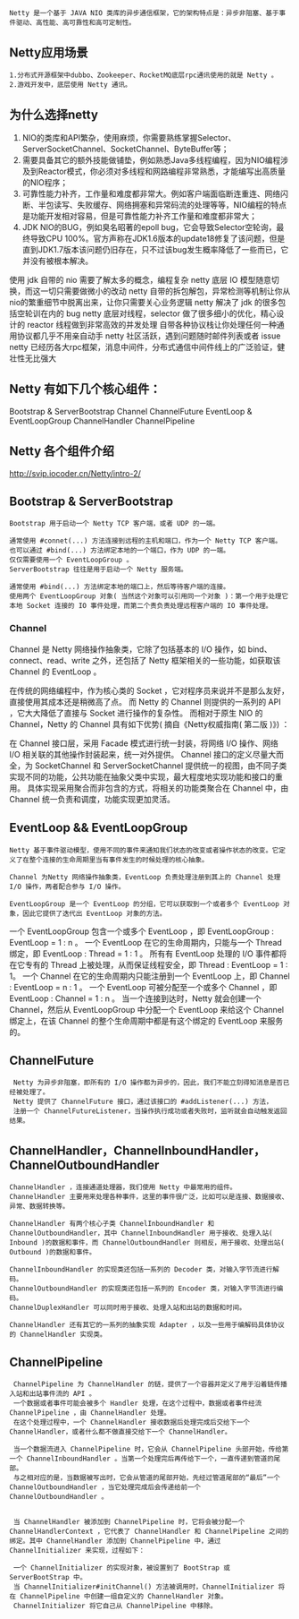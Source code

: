 
## 
    Netty 是一个基于 JAVA NIO 类库的异步通信框架，它的架构特点是：异步非阻塞、基于事件驱动、高性能、高可靠性和高可定制性。

## Netty应用场景

    1.分布式开源框架中dubbo、Zookeeper、RocketMQ底层rpc通讯使用的就是 Netty 。
    2.游戏开发中，底层使用 Netty 通讯。

## 为什么选择netty

1) NIO的类库和API繁杂，使用麻烦，你需要熟练掌握Selector、ServerSocketChannel、SocketChannel、ByteBuffer等；
2) 需要具备其它的额外技能做铺垫，例如熟悉Java多线程编程，因为NIO编程涉及到Reactor模式，你必须对多线程和网路编程非常熟悉，才能编写出高质量的NIO程序；
3) 可靠性能力补齐，工作量和难度都非常大。例如客户端面临断连重连、网络闪断、半包读写、失败缓存、网络拥塞和异常码流的处理等等，NIO编程的特点是功能开发相对容易，但是可靠性能力补齐工作量和难度都非常大；
4) JDK NIO的BUG，例如臭名昭著的epoll bug，它会导致Selector空轮询，最终导致CPU 100%。官方声称在JDK1.6版本的update18修复了该问题，但是直到JDK1.7版本该问题仍旧存在，只不过该bug发生概率降低了一些而已，它并没有被根本解决。



使用 jdk 自带的 nio 需要了解太多的概念，编程复杂
netty 底层 IO 模型随意切换，而这一切只需要做微小的改动
netty 自带的拆包解包，异常检测等机制让你从nio的繁重细节中脱离出来，让你只需要关心业务逻辑
netty 解决了 jdk 的很多包括空轮训在内的 bug
netty 底层对线程，selector 做了很多细小的优化，精心设计的 reactor 线程做到非常高效的并发处理
自带各种协议栈让你处理任何一种通用协议都几乎不用亲自动手
netty 社区活跃，遇到问题随时邮件列表或者 issue
netty 已经历各大rpc框架，消息中间件，分布式通信中间件线上的广泛验证，健壮性无比强大



## Netty 有如下几个核心组件：

Bootstrap & ServerBootstrap
Channel
ChannelFuture
EventLoop & EventLoopGroup
ChannelHandler
ChannelPipeline

## Netty 各个组件介绍

http://svip.iocoder.cn/Netty/intro-2/


## Bootstrap & ServerBootstrap

    Bootstrap 用于启动一个 Netty TCP 客户端，或者 UDP 的一端。

    通常使用 #connet(...) 方法连接到远程的主机和端口，作为一个 Netty TCP 客户端。
    也可以通过 #bind(...) 方法绑定本地的一个端口，作为 UDP 的一端。
    仅仅需要使用一个 EventLoopGroup 。
    ServerBootstrap 往往是用于启动一个 Netty 服务端。

    通常使用 #bind(...) 方法绑定本地的端口上，然后等待客户端的连接。
    使用两个 EventLoopGroup 对象( 当然这个对象可以引用同一个对象 )：第一个用于处理它本地 Socket 连接的 IO 事件处理，而第二个责负责处理远程客户端的 IO 事件处理。


### Channel

   Channel 是 Netty 网络操作抽象类，它除了包括基本的 I/O 操作，如 bind、connect、read、write 之外，还包括了 Netty 框架相关的一些功能，如获取该 Channel 的 EventLoop 。

   在传统的网络编程中，作为核心类的 Socket ，它对程序员来说并不是那么友好，直接使用其成本还是稍微高了点。
   而 Netty 的 Channel 则提供的一系列的 API ，它大大降低了直接与 Socket 进行操作的复杂性。
   而相对于原生 NIO 的 Channel，Netty 的 Channel 具有如下优势( 摘自《Netty权威指南( 第二版 )》) ：

   在 Channel 接口层，采用 Facade 模式进行统一封装，将网络 I/O 操作、网络 I/O 相关联的其他操作封装起来，统一对外提供。
   Channel 接口的定义尽量大而全，为 SocketChannel 和 ServerSocketChannel 提供统一的视图，由不同子类实现不同的功能，公共功能在抽象父类中实现，最大程度地实现功能和接口的重用。
   具体实现采用聚合而非包含的方式，将相关的功能类聚合在 Channel 中，由 Channel 统一负责和调度，功能实现更加灵活。


 ## EventLoop && EventLoopGroup
    Netty 基于事件驱动模型，使用不同的事件来通知我们状态的改变或者操作状态的改变。它定义了在整个连接的生命周期里当有事件发生的时候处理的核心抽象。

    Channel 为Netty 网络操作抽象类，EventLoop 负责处理注册到其上的 Channel 处理 I/O 操作，两者配合参与 I/O 操作。

    EventLoopGroup 是一个 EventLoop 的分组，它可以获取到一个或者多个 EventLoop 对象，因此它提供了迭代出 EventLoop 对象的方法。

   一个 EventLoopGroup 包含一个或多个 EventLoop ，即 EventLoopGroup : EventLoop = 1 : n 。
   一个 EventLoop 在它的生命周期内，只能与一个 Thread 绑定，即 EventLoop : Thread = 1 : 1 。
   所有有 EventLoop 处理的 I/O 事件都将在它专有的 Thread 上被处理，从而保证线程安全，即 Thread : EventLoop = 1 : 1。
   一个 Channel 在它的生命周期内只能注册到一个 EventLoop 上，即 Channel : EventLoop = n : 1 。
   一个 EventLoop 可被分配至一个或多个 Channel ，即 EventLoop : Channel = 1 : n 。
   当一个连接到达时，Netty 就会创建一个 Channel，然后从 EventLoopGroup 中分配一个 EventLoop 来给这个 Channel 绑定上，在该 Channel 的整个生命周期中都是有这个绑定的 EventLoop 来服务的。


 ## ChannelFuture
     Netty 为异步非阻塞，即所有的 I/O 操作都为异步的，因此，我们不能立刻得知消息是否已经被处理了。
     Netty 提供了 ChannelFuture 接口，通过该接口的 #addListener(...) 方法，
     注册一个 ChannelFutureListener，当操作执行成功或者失败时，监听就会自动触发返回结果。


## ChannelHandler，ChannelInboundHandler，ChannelOutboundHandler
    ChannelHandler ，连接通道处理器，我们使用 Netty 中最常用的组件。ChannelHandler 主要用来处理各种事件，这里的事件很广泛，比如可以是连接、数据接收、异常、数据转换等。

    ChannelHandler 有两个核心子类 ChannelInboundHandler 和 ChannelOutboundHandler，其中 ChannelInboundHandler 用于接收、处理入站( Inbound )的数据和事件，而 ChannelOutboundHandler 则相反，用于接收、处理出站( Outbound )的数据和事件。

    ChannelInboundHandler 的实现类还包括一系列的 Decoder 类，对输入字节流进行解码。
    ChannelOutboundHandler 的实现类还包括一系列的 Encoder 类，对输入字节流进行编码。
    ChannelDuplexHandler 可以同时用于接收、处理入站和出站的数据和时间。

    ChannelHandler 还有其它的一系列的抽象实现 Adapter ，以及一些用于编解码具体协议的 ChannelHandler 实现类。


## ChannelPipeline
     ChannelPipeline 为 ChannelHandler 的链，提供了一个容器并定义了用于沿着链传播入站和出站事件流的 API 。
     一个数据或者事件可能会被多个 Handler 处理，在这个过程中，数据或者事件经流 ChannelPipeline ，由 ChannelHandler 处理。
     在这个处理过程中，一个 ChannelHandler 接收数据后处理完成后交给下一个 ChannelHandler，或者什么都不做直接交给下一个 ChannelHandler。

     当一个数据流进入 ChannelPipeline 时，它会从 ChannelPipeline 头部开始，传给第一个 ChannelInboundHandler 。当第一个处理完后再传给下一个，一直传递到管道的尾部。
     与之相对应的是，当数据被写出时，它会从管道的尾部开始，先经过管道尾部的“最后”一个ChannelOutboundHandler ，当它处理完成后会传递给前一个 ChannelOutboundHandler 。


     当 ChannelHandler 被添加到 ChannelPipeline 时，它将会被分配一个 ChannelHandlerContext ，它代表了 ChannelHandler 和 ChannelPipeline 之间的绑定。其中 ChannelHandler 添加到 ChannelPipeline 中，通过 ChannelInitializer 来实现，过程如下：

     一个 ChannelInitializer 的实现对象，被设置到了 BootStrap 或 ServerBootStrap 中。
     当 ChannelInitializer#initChannel() 方法被调用时，ChannelInitializer 将在 ChannelPipeline 中创建一组自定义的 ChannelHandler 对象。
     ChannelInitializer 将它自己从 ChannelPipeline 中移除。
